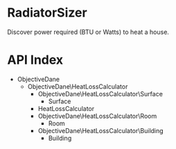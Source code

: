# RadiatorSizer
Discover power required (BTU or Watts) to heat a house.

API Index
=========

* ObjectiveDane
    * ObjectiveDane\HeatLossCalculator
        * ObjectiveDane\HeatLossCalculator\Surface
            * Surface
        * HeatLossCalculator
        * ObjectiveDane\HeatLossCalculator\Room
            * Room
        * ObjectiveDane\HeatLossCalculator\Building
            * Building

